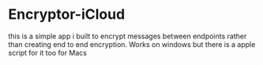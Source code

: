 # Encryptor-iCloud

this is a simple app i built to encrypt messages between endpoints rather than creating end to end encryption. Works on windows but there is a apple script for it too for Macs
